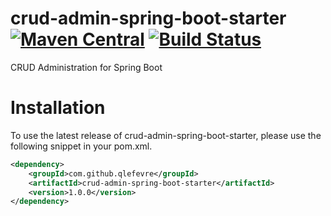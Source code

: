 # crud-admin-spring-boot-starter [![Maven Central](https://maven-badges.herokuapp.com/maven-central/com.github.qlefevre/crud-admin-spring-boot-starter/badge.svg)](https://maven-badges.herokuapp.com/maven-central/com.github.qlefevre/crud-admin-spring-boot-starter) [![Build Status](https://travis-ci.org/qlefevre/crud-admin-spring-boot-starter.svg)](https://travis-ci.org/qlefevre/crud-admin-spring-boot-starter)
CRUD Administration for Spring Boot

# Installation
To use the latest release of crud-admin-spring-boot-starter, please use the following snippet in your pom.xml.
```xml
<dependency>
    <groupId>com.github.qlefevre</groupId>
    <artifactId>crud-admin-spring-boot-starter</artifactId>
    <version>1.0.0</version>
</dependency>
```
